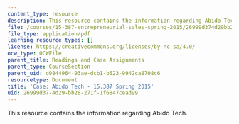 ```yaml
---
content_type: resource
description: This resource contains the information regarding Abido Tech.
file: /courses/15-387-entrepreneurial-sales-spring-2015/26999d374d29bb28271f1f6847cead99_MIT15_387S15_Abido_Tech.pdf
file_type: application/pdf
learning_resource_types: []
license: https://creativecommons.org/licenses/by-nc-sa/4.0/
ocw_type: OCWFile
parent_title: Readings and Case Assignments
parent_type: CourseSection
parent_uid: d0844964-93ae-dcb1-b523-9942ca8708c6
resourcetype: Document
title: 'Case: Abido Tech - 15.387 Spring 2015'
uid: 26999d37-4d29-bb28-271f-1f6847cead99
---
```

This resource contains the information regarding Abido Tech.